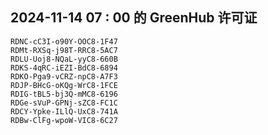## 2024-11-14 07 : 00 的 GreenHub 许可证
```
RDNC-cC3I-o90Y-OOC8-1F47
RDMt-RXSq-j98T-RRC8-5AC7
RDLU-Uoj8-NQaL-yyC8-660B
RDKS-4qRC-iEZI-BdC8-6894
RDKO-Pga9-vCRZ-npC8-A7F3
RDJP-BHcG-oKQg-WrC8-1FCE
RDIG-tBL5-bj3Q-mMC8-6196
RDGe-sVuP-GPNj-sZC8-FC1C
RDCY-Ypke-ILlQ-UxC8-741A
RDBw-ClFg-wpoW-VIC8-6C27
```
